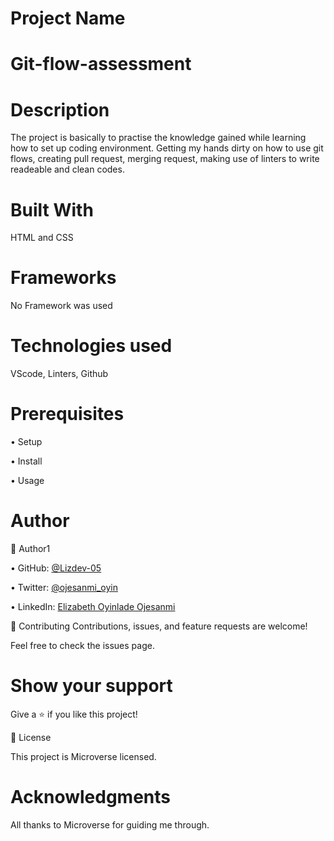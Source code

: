 # Project Name
# Git-flow-assessment

# Description
The project is basically to practise the knowledge gained while learning how to set up coding environment. 
Getting my hands dirty on how to use git flows, creating pull request, merging request, making use of linters to write readeable and clean codes.

# Built With
HTML and CSS

# Frameworks
No Framework was used


# Technologies used
VScode, Linters, Github

# Prerequisites
• Setup

• Install

• Usage


# Author
👤 Author1

• GitHub: [@Lizdev-05](https://github.com/Lizdev-05)

• Twitter: [@ojesanmi_oyin](https://twitter.com/ojesanmi_oyin)

• LinkedIn: [Elizabeth Oyinlade Ojesanmi](https://www.linkedin.com/in/elizabeth-oyinlade-ojesanmi-0702aa16a)



🤝 Contributing
Contributions, issues, and feature requests are welcome!

Feel free to check the issues page.


# Show your support
Give a ⭐️ if you like this project!


📝 License

This project is Microverse licensed.


# Acknowledgments
All thanks to Microverse for guiding me through.
